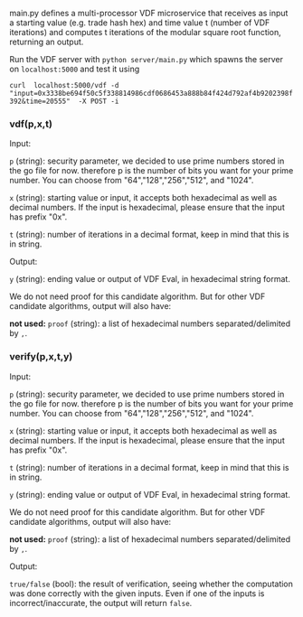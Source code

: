 main.py defines a multi-processor VDF microservice that receives as input a starting value (e.g. trade hash hex) and time value t (number of VDF iterations) and computes t iterations of the modular square root function, returning an output. 

Run the VDF server with `python server/main.py` which spawns the server on `localhost:5000` and test it using 

```curl  localhost:5000/vdf -d "input=0x3338be694f50c5f338814986cdf0686453a888b84f424d792af4b9202398f392&time=20555"  -X POST -i```



### vdf(p,x,t)

Input:

`p` (string): security parameter, we decided to use prime numbers stored in the go file for now.
therefore p is the number of bits you want for your prime number. You can choose from
"64","128","256","512", and "1024".

`x` (string): starting value or input, it accepts both hexadecimal as well as decimal numbers. If the input is hexadecimal,
please ensure that the input has prefix "0x".

`t` (string): number of iterations in a decimal format, keep in mind that this is in string.

Output:

`y` (string): ending value or output of VDF Eval, in hexadecimal string format.

We do not need proof for this candidate algorithm. But for other VDF candidate algorithms, output will also have:

**not used:** `proof` (string): a list of hexadecimal numbers separated/delimited by `,`.


### verify(p,x,t,y)


Input:

`p` (string): security parameter, we decided to use prime numbers stored in the go file for now.
therefore p is the number of bits you want for your prime number. You can choose from
"64","128","256","512", and "1024".

`x` (string): starting value or input, it accepts both hexadecimal as well as decimal numbers. If the input is hexadecimal,
please ensure that the input has prefix "0x".

`t` (string): number of iterations in a decimal format, keep in mind that this is in string.


`y` (string): ending value or output of VDF Eval, in hexadecimal string format.

We do not need proof for this candidate algorithm. But for other VDF candidate algorithms, output will also have:

**not used:** `proof` (string): a list of hexadecimal numbers separated/delimited by `,`.

Output:

`true/false` (bool): the result of verification, seeing whether the computation was done correctly with the given inputs.
Even if one of the inputs is incorrect/inaccurate, the output will return `false`.
